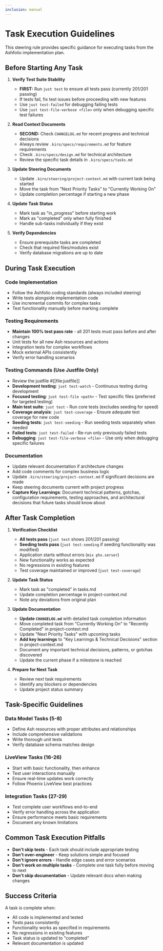 ```yaml
---
inclusion: manual
---
```


# Task Execution Guidelines

This steering rule provides specific guidance for executing tasks from the Ashfolio implementation plan.

## Before Starting Any Task

1. **Verify Test Suite Stability**

   - **FIRST:** Run `just test` to ensure all tests pass (currently 201/201 passing)
   - If tests fail, fix test issues before proceeding with new features
   - Use `just test-failed` for debugging failing tests
   - Use `just test-file-verbose <file>` only when debugging specific test failures

2. **Read Context Documents**

   - **SECOND:** Check `CHANGELOG.md` for recent progress and technical decisions
   - Always review `.kiro/specs/requirements.md` for feature requirements
   - Check `.kiro/specs/design.md` for technical architecture
   - Review the specific task details in `.kiro/specs/tasks.md`

3. **Update Steering Documents**

   - Update `.kiro/steering/project-context.md` with current task being started
   - Move the task from "Next Priority Tasks" to "Currently Working On"
   - Update completion percentage if starting a new phase

4. **Update Task Status**

   - Mark task as "in_progress" before starting work
   - Mark as "completed" only when fully finished
   - Handle sub-tasks individually if they exist

5. **Verify Dependencies**
   - Ensure prerequisite tasks are completed
   - Check that required files/modules exist
   - Verify database migrations are up to date

## During Task Execution

### Code Implementation

- Follow the Ashfolio coding standards (always included steering)
- Write tests alongside implementation code
- Use incremental commits for complex tasks
- Test functionality manually before marking complete

### Testing Requirements

- **Maintain 100% test pass rate** - all 201 tests must pass before and after changes
- Unit tests for all new Ash resources and actions
- Integration tests for complex workflows
- Mock external APIs consistently
- Verify error handling scenarios

### Testing Commands (Use Justfile Only)

- Review the justfile #[[file:justfile]]
- **Development testing**: `just test-watch` - Continuous testing during development
- **Focused testing**: `just test-file <path>` - Test specific files (preferred for targeted testing)
- **Main test suite**: `just test` - Run core tests (excludes seeding for speed)
- **Coverage analysis**: `just test-coverage` - Ensure adequate test coverage for new code
- **Seeding tests**: `just test-seeding` - Run seeding tests separately when needed
- **Failed tests**: `just test-failed` - Re-run only previously failed tests
- **Debugging**: `just test-file-verbose <file>` - Use only when debugging specific failures

### Documentation

- Update relevant documentation if architecture changes
- Add code comments for complex business logic
- Update `.kiro/steering/project-context.md` if significant decisions are made
- Keep steering documents current with project progress
- **Capture Key Learnings**: Document technical patterns, gotchas, configuration requirements, testing approaches, and architectural decisions that future tasks should know about

## After Task Completion

1. **Verification Checklist**

   - **All tests pass** (`just test` shows 201/201 passing)
   - **Seeding tests pass** (`just test-seeding` if seeding functionality was modified)
   - Application starts without errors (`mix phx.server`)
   - New functionality works as expected
   - No regressions in existing features
   - Test coverage maintained or improved (`just test-coverage`)

2. **Update Task Status**

   - Mark task as "completed" in tasks.md
   - Update completion percentage in project-context.md
   - Note any deviations from original plan

3. **Update Documentation**

   - **Update `CHANGELOG.md`** with detailed task completion information
   - Move completed task from "Currently Working On" to "Recently Completed" in project-context.md
   - Update "Next Priority Tasks" with upcoming tasks
   - **Add key learnings** to "Key Learnings & Technical Decisions" section in project-context.md
   - Document any important technical decisions, patterns, or gotchas discovered
   - Update the current phase if a milestone is reached

4. **Prepare for Next Task**
   - Review next task requirements
   - Identify any blockers or dependencies
   - Update project status summary

## Task-Specific Guidelines

### Data Model Tasks (5-8)

- Define Ash resources with proper attributes and relationships
- Include comprehensive validations
- Write thorough unit tests
- Verify database schema matches design

### LiveView Tasks (16-26)

- Start with basic functionality, then enhance
- Test user interactions manually
- Ensure real-time updates work correctly
- Follow Phoenix LiveView best practices

### Integration Tasks (27-29)

- Test complete user workflows end-to-end
- Verify error handling across the application
- Ensure performance meets basic requirements
- Document any known limitations

## Common Task Execution Pitfalls

- **Don't skip tests** - Each task should include appropriate testing
- **Don't over-engineer** - Keep solutions simple and focused
- **Don't ignore errors** - Handle edge cases and error scenarios
- **Don't work on multiple tasks** - Complete one task fully before moving to next
- **Don't skip documentation** - Update relevant docs when making changes

## Success Criteria

A task is complete when:

- All code is implemented and tested
- Tests pass consistently
- Functionality works as specified in requirements
- No regressions in existing features
- Task status is updated to "completed"
- Relevant documentation is updated
